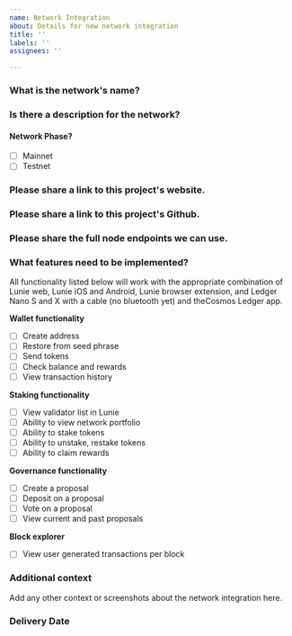 ```yaml
---
name: Network Integration
about: Details for new network integration
title: ''
labels: ''
assignees: ''

---
```


### What is the network's name?


### Is there a description for the network?


#### Network Phase?
- [ ] Mainnet
- [ ] Testnet

### Please share a link to this project's website.


### Please share a link to this project's Github.


### Please share the full node endpoints we can use.


### What features need to be implemented?
All functionality listed below will work with the appropriate combination of Lunie web, Lunie iOS and Android, Lunie browser extension, and Ledger Nano S and X with a cable (no bluetooth yet) and theCosmos Ledger app.

**Wallet functionality**
- [ ] Create address
- [ ] Restore from seed phrase
- [ ] Send tokens
- [ ] Check balance and rewards
- [ ] View transaction history

**Staking functionality**
- [ ] View validator list in Lunie
- [ ] Ability to view network portfolio
- [ ] Ability to stake tokens
- [ ] Ability to unstake, restake tokens
- [ ] Ability to claim rewards

**Governance functionality**
- [ ] Create a proposal
- [ ] Deposit on a proposal
- [ ] Vote on a proposal
- [ ] View current and past proposals

**Block explorer**
- [ ] View user generated transactions per block

### Additional context
Add any other context or screenshots about the network integration here.

### Delivery Date
